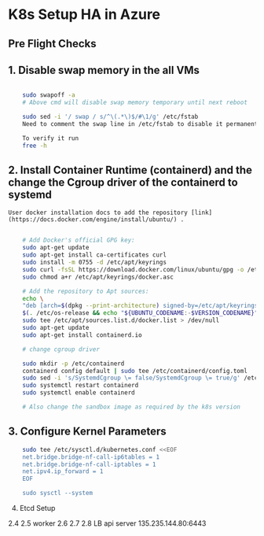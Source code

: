 # K8s Setup HA in Azure


## Pre Flight Checks 

## 1. Disable swap memory in the all VMs

```bash

    sudo swapoff -a
    # Above cmd will disable swap memory temporary until next reboot

    sudo sed -i '/ swap / s/^\(.*\)$/#\1/g' /etc/fstab
    Need to comment the swap line in /etc/fstab to disable it permanently.

    To verify it run 
    free -h
```

## 2. Install Container Runtime (containerd) and the change the Cgroup driver of the containerd to systemd


    User docker installation docs to add the repository [link](https://docs.docker.com/engine/install/ubuntu/) .

```bash

    # Add Docker's official GPG key:
    sudo apt-get update
    sudo apt-get install ca-certificates curl
    sudo install -m 0755 -d /etc/apt/keyrings
    sudo curl -fsSL https://download.docker.com/linux/ubuntu/gpg -o /etc/apt/keyrings/docker.asc
    sudo chmod a+r /etc/apt/keyrings/docker.asc

    # Add the repository to Apt sources:
    echo \
    "deb [arch=$(dpkg --print-architecture) signed-by=/etc/apt/keyrings/docker.asc] https://download.docker.com/linux/ubuntu \
    $(. /etc/os-release && echo "${UBUNTU_CODENAME:-$VERSION_CODENAME}") stable" | \
    sudo tee /etc/apt/sources.list.d/docker.list > /dev/null
    sudo apt-get update
    sudo apt-get install containerd.io

    # change cgroup driver

    sudo mkdir -p /etc/containerd 
    containerd config default | sudo tee /etc/containerd/config.toml
    sudo sed -i 's/SystemdCgroup \= false/SystemdCgroup \= true/g' /etc/containerd/config.toml
    sudo systemctl restart containerd 
    sudo systemctl enable containerd

    # Also change the sandbox image as required by the k8s version
```

## 3. Configure Kernel Parameters

```bash
    sudo tee /etc/sysctl.d/kubernetes.conf <<EOF 
    net.bridge.bridge-nf-call-ip6tables = 1 
    net.bridge.bridge-nf-call-iptables = 1 
    net.ipv4.ip_forward = 1 
    EOF 

    sudo sysctl --system
```

4. Etcd Setup







2.4
2.5
worker
2.6
2.7
2.8
LB api server
135.235.144.80:6443
